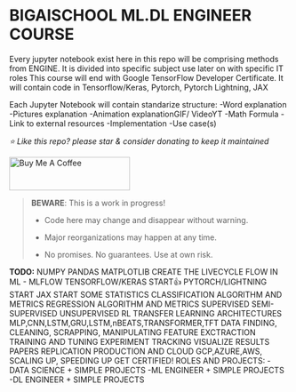 # BIGAISCHOOL ML.DL ENGINEER COURSE

Every jupyter notebook exist here in this repo will be comprising methods from ENGINE.
It is divided into specific subject use later on with specific IT roles
This course will end with Google TensorFlow Developer Certificate.
It will contain code in Tensorflow/Keras, Pytorch, Pytorch Lightning, JAX

Each Jupyter Notebook will contain standarize structure:
-Word explanation
-Pictures explanation
-Animation explanationGIF/ VideoYT
-Math Formula
-Link to external resources
-Implementation
-Use case(s)

*⭐️ Like this repo? please star & consider donating to keep it maintained*

<a href="https://www.buymeacoffee.com/aleksanderu" target="_blank"><img src="https://cdn.buymeacoffee.com/buttons/v2/default-yellow.png" alt="Buy Me A Coffee" style="height: 60px !important;width: 217px !important;" ></a>


> **BEWARE**: This is a work in progress!
>
> * Code here may change and disappear without warning.
>
> * Major reorganizations may happen at any time.
>
> * No promises. No guarantees. Use at own risk.

**TODO:**
NUMPY
PANDAS
MATPLOTLIB
CREATE THE LIVECYCLE FLOW IN ML - MLFLOW
TENSORFLOW/KERAS START👍
PYTORCH/LIGHTNING START
JAX START
SOME STATISTICS
CLASSIFICATION ALGORITHM AND METRICS
REGRESSION ALGORITHM AND METRICS
SUPERVISED
SEMI-SUPERVISED
UNSUPERVISED
RL
TRANSFER LEARNING
ARCHITECTURES MLP,CNN,LSTM,GRU,LSTM,nBEATS,TRANSFORMER,TFT
DATA FINDING, CLEANING, SCRAPPING, MANIPULATING
FEATURE EXCTRACTION
TRAINING AND TUNING
EXPERIMENT TRACKING
VISUALIZE RESULTS
PAPERS REPLICATION
PRODUCTION AND CLOUD GCP,AZURE,AWS, SCALING UP, SPEEDING UP
GET CERTIFIED!
ROLES AND PROJECTS:
-DATA SCIENCE + SIMPLE PROJECTS
-ML ENGINEER + SIMPLE PROJECTS
-DL ENGINEER + SIMPLE PROJECTS











